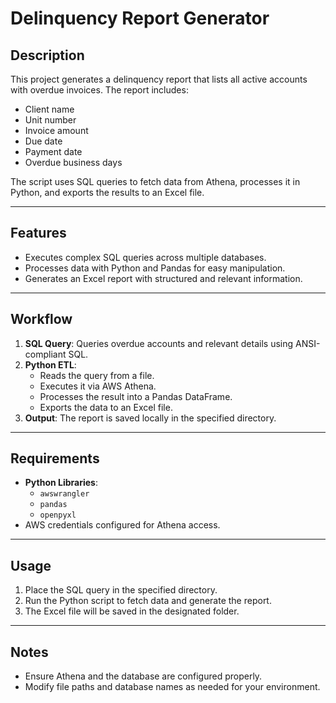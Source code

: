 # Delinquency Report Generator

## Description
This project generates a delinquency report that lists all active accounts with overdue invoices. The report includes:
- Client name
- Unit number
- Invoice amount
- Due date
- Payment date
- Overdue business days

The script uses SQL queries to fetch data from Athena, processes it in Python, and exports the results to an Excel file.

---

## Features
- Executes complex SQL queries across multiple databases.
- Processes data with Python and Pandas for easy manipulation.
- Generates an Excel report with structured and relevant information.

---

## Workflow
1. **SQL Query**: Queries overdue accounts and relevant details using ANSI-compliant SQL.
2. **Python ETL**: 
   - Reads the query from a file.
   - Executes it via AWS Athena.
   - Processes the result into a Pandas DataFrame.
   - Exports the data to an Excel file.
3. **Output**: The report is saved locally in the specified directory.

---

## Requirements
- **Python Libraries**: 
  - `awswrangler`
  - `pandas`
  - `openpyxl`
- AWS credentials configured for Athena access.

---

## Usage
1. Place the SQL query in the specified directory.
2. Run the Python script to fetch data and generate the report.
3. The Excel file will be saved in the designated folder.

---

## Notes
- Ensure Athena and the database are configured properly.
- Modify file paths and database names as needed for your environment.
